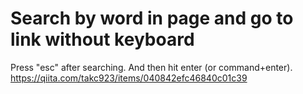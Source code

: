 # Search by word in page and go to link without keyboard
Press "esc" after searching. And then hit enter (or command+enter).
https://qiita.com/takc923/items/040842efc46840c01c39
